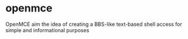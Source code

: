 # openmce
OpenMCE aim the idea of creating a BBS-like text-based shell access for simple and informational purposes
